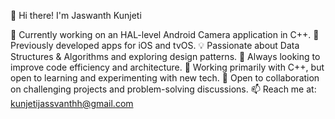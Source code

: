 👋 Hi there! I'm Jaswanth Kunjeti

📸 Currently working on an HAL-level Android Camera application in C++.
📱 Previously developed apps for iOS and tvOS.
💡 Passionate about Data Structures & Algorithms and exploring design patterns.
🚀 Always looking to improve code efficiency and architecture.
🔧 Working primarily with C++, but open to learning and experimenting with new tech.
🤝 Open to collaboration on challenging projects and problem-solving discussions.
📫 Reach me at: kunjetijassvanthh@gmail.com

